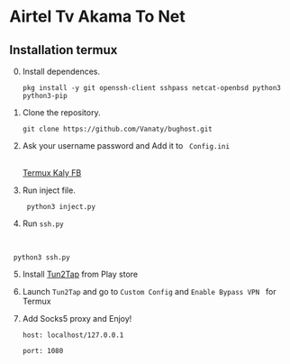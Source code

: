# Airtel Tv Akama To Net
## Installation termux
0. Install dependences.<br>
   ```console
   pkg install -y git openssh-client sshpass netcat-openbsd python3 python3-pip
   ```
2. Clone the repository.<br>

   ```console
   git clone https://github.com/Vanaty/bughost.git
   ```

2. Ask your username password and Add it to <code> Config.ini </code><br>


   <a href="https://www.facebook.com/profile.php?id=100076277132424">Termux Kaly FB</a>


3. Run inject file. 

   ```console
    python3 inject.py
   ```

4. Run <code>ssh.py</code>

<br>

  ```console
   python3 ssh.py
  ```

5. Install <a href="https://play.google.com/store/apps/details?id=com.newtoolsworks.tun2tap">Tun2Tap</a> from Play store<br>



6. Launch <code>Tun2Tap</code> and go to <code>Custom Config</code> and <code>Enable Bypass VPN </code> for Termux 

7. Add Socks5 proxy and Enjoy!<br>

   <code>host: localhost/127.0.0.1 </code><br>

   <code>port: 1080 </code>

<br>
